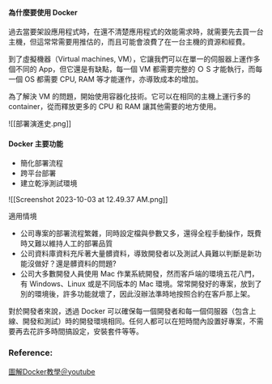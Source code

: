 #### 為什麼要使用 Docker 

過去當要架設應用程式時，在還不清楚應用程式的效能需求時，就需要先去買一台主機，但這常常需要用推估的，而且可能會浪費了在一台主機的資源和經費。

到了虛擬機器（Virtual machines, VM），它讓我們可以在單一的伺服器上運作多個不同的 App，但它還是有缺點，每一個 VM 都需要完整的 Ｏ S 才能執行，而每一個 OS 都需要 CPU, RAM 等才能運作，亦導致成本的增加。

為了解決 VM 的問題，開始使用容器化技術。它可以在相同的主機上運行多的 container，從而釋放更多的 CPU 和 RAM 讓其他需要的地方使用。

![[部署演進史.png]]

#### Docker 主要功能
- 簡化部署流程
- 跨平台部署
- 建立乾淨測試環境

![[Screenshot 2023-10-03 at 12.49.37 AM.png]]

適用情境
- 公司專案的部署流程繁雜，同時設定檔與參數又多，還得全程手動操作，既費時又難以維持人工的部署品質
- 公司資料庫資料充斥著大量髒資料，導致開發者以及測試人員難以判斷是新功能沒做好？還是髒資料的問題?
- 公司大多數開發人員使用 Mac 作業系統開發，然而客戶端的環境五花八門，有 Windows、Linux 或是不同版本的 Mac 環境。常常開發好的專案，放到了別的環境後，許多功能就壞了，因此沒辦法準時地按照合約在客戶那上架。

對於開發者來說，透過 Docker 可以確保每一個開發者和每一個伺服器（包含上線、開發和測試）時的開發環境相同。任何人都可以在短時間內設置好專案，不需要再去花許多時間搞設定，安裝套件等等。

### Reference: 
[圖解Docker教學＠youtube](https://www.youtube.com/watch?v=0fFO2ez1dWA&list=PLVVMQF8vWNCJnlO0Y34AE_1AgCapldp38&index=15)


